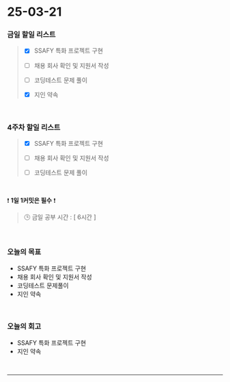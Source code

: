 # 25-03-21

### 금일 할일 리스트

> - [x] SSAFY 특화 프로젝트 구현
>
> - [ ] 채용 회사 확인 및 지원서 작성
>
> - [ ] 코딩테스트 문제 풀이
>
> - [x] 지인 약속

<br/>

### 4주차 할일 리스트

> - [x] SSAFY 특화 프로젝트 구현
>
> - [ ] 채용 회사 확인 및 지원서 작성
>
> - [ ] 코딩테스트 문제 풀이

<br/>

❗ **1일 1커밋은 필수** ❗

> 🕒 금일 공부 시간 : [ 6시간 ]

<br/>

### 오늘의 목표
- SSAFY 특화 프로젝트 구현
- 채용 회사 확인 및 지원서 작성
- 코딩테스트 문제풀이
- 지인 약속

<br>

### 오늘의 회고
- SSAFY 특화 프로젝트 구현
- 지인 약속

<br/>

---
